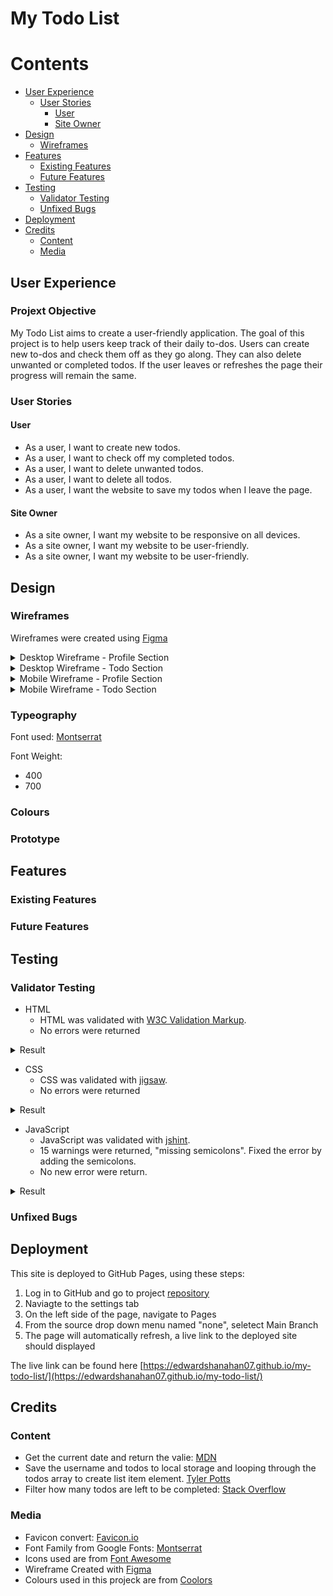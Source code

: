 # My Todo List

# Contents 
- [User Experience](#user-experience)
  - [User Stories](#user-stories)
    - [User](#user)
    - [Site Owner](#site-owner)
- [Design](#design)
  - [Wireframes](#wireframes)
- [Features](#features)
  - [Existing Features](#existing-features)
  - [Future  Features](#future-features)
- [Testing](#testing)
  - [Validator Testing](#validator-testing)
  - [Unfixed Bugs](#unfixed-bugs)
- [Deployment](#deployment)
- [Credits](#credits)
  - [Content](#content)
  - [Media](#media)

## User Experience 

### Projext Objective 
My Todo List aims to create a user-friendly application. The goal of this project is to help users keep track of their daily to-dos. Users can create new to-dos and check them off as they go along. They can also delete unwanted or completed todos. If the user leaves or refreshes the page their progress will remain the same.

### User Stories 

#### User
- As a user, I want to create new todos.
- As a user, I want to check off my completed todos.
- As a user, I want to delete unwanted todos.
- As a user, I want to delete all todos.
- As a user, I want the website to save my todos when I leave the page.

#### Site Owner
- As a site owner, I want my website to be responsive on all devices.
- As a site owner, I want my website to be user-friendly.
- As a site owner, I want my website to be user-friendly.

## Design 

### Wireframes

Wireframes were created using [Figma](https://www.figma.com/)

<details>
<summary>Desktop Wireframe - Profile Section</summary>
<img src="readme-assets/images/Wireframe-Desktop-Profile.jpg" alt="Desktop Wirefram Profile">
</details>

<details>
<summary>Desktop Wireframe - Todo Section</summary>
<img src="readme-assets/images/Wireframe-Desktop-Todo.jpg" alt="Desktop Wirefram Todo">
</details>

<details>
<summary>Mobile Wireframe - Profile Section</summary>
<img src="readme-assets/images/Wireframe-Mobile-Profile.jpg" alt="Mobile Wirefram Profile">
</details>

<details>
<summary>Mobile Wireframe - Todo Section</summary>
<img src="readme-assets/images/Wireframe-Mobile-Todo.jpg" alt="Mobile Wirefram Todo">
</details>

### Typeography

Font used: [Montserrat](https://fonts.google.com/specimen/Montserrat)

Font Weight:
- 400
- 700

### Colours

### Prototype 

## Features

### Existing Features

### Future Features

## Testing 

### Validator Testing

- HTML
  - HTML was validated with [W3C Validation Markup](https://validator.w3.org/).
  - No errors were returned

<details>
<summary>Result</summary>
<img src="readme-assets/images/html-validation-result.png" alt="HTML Vailidation Results">
</details>

- CSS
  - CSS was validated with [jigsaw](https://jigsaw.w3.org/css-validator/#validate_by_input).
  - No errors were returned
<details>
<summary>Result</summary>
<img src="readme-assets/images/css-validation-result.png" alt="HTML Vailidation Results">
</details>

- JavaScript
  - JavaScript was validated with [jshint](https://jshint.com/).
  - 15 warnings were returned, "missing semicolons". Fixed the error by adding the semicolons.
  - No new error were return.
  
<details>
<summary>Result</summary>
<img src="readme-assets/images/javascript-validation.png" alt="JavaScript Vailidation Results">
</details>

### Unfixed Bugs

## Deployment 
This site is deployed to GitHub Pages, using these steps:

1. Log in to GitHub and go to project [repository](https://github.com/EdwardShanahan07/my-todo-list)
2. Naviagte to the settings tab
3. On the left side of the page, navigate to Pages
4. From the source drop down menu named "none", seletect Main Branch
5. The page will automatically refresh, a live link to the deployed site should displayed

The live link can be found here [https://edwardshanahan07.github.io/my-todo-list/](https://edwardshanahan07.github.io/my-todo-list/)

###

## Credits

### Content

- Get the current date and return the valie: [MDN](https://developer.mozilla.org/en-US/docs/Web/JavaScript/Reference/Global_Objects/Date/toLocaleDateString)
- Save the username and todos to local storage and looping through the todos array to create list item element. [Tyler Potts](https://www.youtube.com/watch?v=6eFwtaZf6zc&t=2529s)
- Filter how many todos are left to be completed: [Stack Overflow](https://stackoverflow.com/questions/57173027/filtered-array-length)

### Media

- Favicon convert: [Favicon.io](https://favicon.io/favicon-converter/)
- Font Family from Google Fonts: [Montserrat](https://fonts.google.com/specimen/Montserrat)
- Icons used are from [Font Awesome](https://fontawesome.com/)
- Wireframe Created with [Figma](https://www.figma.com/)
- Colours used in this projeck are from [Coolors](https://coolors.co/)
